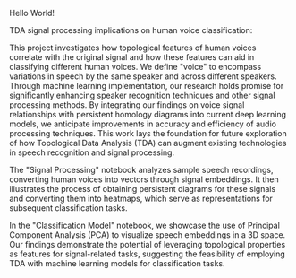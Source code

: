 Hello World!

TDA signal processing implications on human voice classification:

This project investigates how topological features of human voices correlate with the original signal and how these features can aid in classifying different human voices. We define "voice" to encompass variations in speech by the same speaker and across different speakers. Through machine learning implementation, our research holds promise for significantly enhancing speaker recognition techniques and other signal processing methods. By integrating our findings on voice signal relationships with persistent homology diagrams into current deep learning models, we anticipate improvements in accuracy and efficiency of audio processing techniques. This work lays the foundation for future exploration of how Topological Data Analysis (TDA) can augment existing technologies in speech recognition and signal processing.

The "Signal Processing" notebook analyzes sample speech recordings, converting human voices into vectors through signal embeddings. It then illustrates the process of obtaining persistent diagrams for these signals and converting them into heatmaps, which serve as representations for subsequent classification tasks.

In the "Classification Model" notebook, we showcase the use of Principal Component Analysis (PCA) to visualize speech embeddings in a 3D space. Our findings demonstrate the potential of leveraging topological properties as features for signal-related tasks, suggesting the feasibility of employing TDA with machine learning models for classification tasks.
